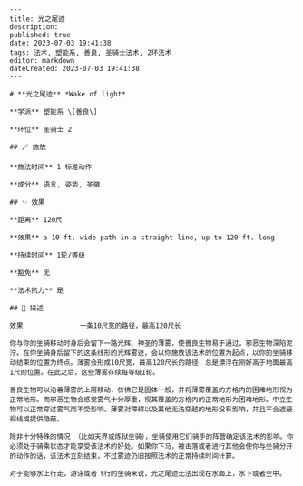
    ---
    title: 光之尾迹
    description: 
    published: true
    date: 2023-07-03 19:41:38
    tags: 法术, 塑能系, 善良, 圣骑士法术, 2环法术
    editor: markdown
    dateCreated: 2023-07-03 19:41:38
    ---

    # **光之尾迹** *Wake of light*

    **学派** 塑能系 \[善良\] 

    **环位** 圣骑士 2

    ## 🪄 施放

    **施法时间** 1 标准动作

    **成分** 语言, 姿势, 圣徽

    ## ✨ 效果  

    **距离** 120尺 

    **效果** a 10-ft.-wide path in a straight line, up to 120 ft. long 

    **持续时间** 1轮/等级 

    **豁免** 无

    **法术抗力** 是

    ## 📖 描述

    效果              一条10尺宽的路径，最高120尺长

    你与你的坐骑移动时身后会留下一路光辉、神圣的薄雾，使善良生物易于通过，邪恶生物深陷泥泞。在你坐骑身后留下的这条线形的光辉雾迹，会以你施放该法术的位置为起点，以你的坐骑移动结束的位置为终点。薄雾会形成10尺宽，最高120尺长的路径，总是漂浮在刚好高于地面最高1尺的位置。在此之后，这些薄雾存续每等级1轮。

    善良生物可以沿着薄雾的上层移动，仿佛它是固体一般，并将薄雾覆盖的方格内的困难地形视为正常地形。而邪恶生物会感觉雾气十分厚重，视其覆盖的方格内的正常地形为困难地形。中立生物可以正常穿过雾气而不受影响。薄雾对障碍以及其他无法穿越的地形没有影响，并且不会遮蔽视线或提供隐蔽。

    除非十分特殊的情况 （比如天界或炼狱坐骑），坐骑使用它们骑手的阵营确定该法术的影响。你必须处于骑乘状态才能享受该法术的好处。如果你下马，被击落或者进行其他会使你与坐骑分开的动作的话，该法术立刻结束，不过雾迹仍旧按照法术的正常持续时间计算。

    对于能够水上行走，游泳或者飞行的坐骑来说，光之尾迹无法出现在水面上，水下或者空中。
    